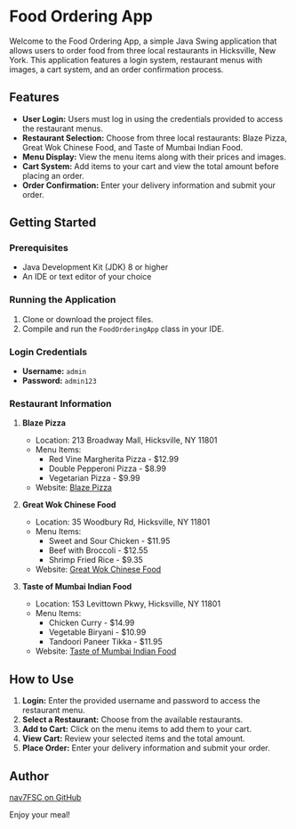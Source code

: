 # Food Ordering App

Welcome to the Food Ordering App, a simple Java Swing application that allows users to order food from three local restaurants in Hicksville, New York. This application features a login system, restaurant menus with images, a cart system, and an order confirmation process.

## Features

- **User Login:** Users must log in using the credentials provided to access the restaurant menus.
- **Restaurant Selection:** Choose from three local restaurants: Blaze Pizza, Great Wok Chinese Food, and Taste of Mumbai Indian Food.
- **Menu Display:** View the menu items along with their prices and images.
- **Cart System:** Add items to your cart and view the total amount before placing an order.
- **Order Confirmation:** Enter your delivery information and submit your order.

## Getting Started

### Prerequisites

- Java Development Kit (JDK) 8 or higher
- An IDE or text editor of your choice

### Running the Application

1. Clone or download the project files.
2. Compile and run the `FoodOrderingApp` class in your IDE.

### Login Credentials

- **Username:** `admin`
- **Password:** `admin123`

### Restaurant Information

1. **Blaze Pizza**
   - Location: 213 Broadway Mall, Hicksville, NY 11801
   - Menu Items:
     - Red Vine Margherita Pizza - $12.99
     - Double Pepperoni Pizza - $8.99
     - Vegetarian Pizza - $9.99
   - Website: [Blaze Pizza](https://blazepizza.com/)

2. **Great Wok Chinese Food**
   - Location: 35 Woodbury Rd, Hicksville, NY 11801
   - Menu Items:
     - Sweet and Sour Chicken - $11.95
     - Beef with Broccoli - $12.55
     - Shrimp Fried Rice - $9.35
   - Website: [Great Wok Chinese Food](http://greatwokhicksville.com/Menu)

3. **Taste of Mumbai Indian Food**
   - Location: 153 Levittown Pkwy, Hicksville, NY 11801
   - Menu Items:
     - Chicken Curry - $14.99
     - Vegetable Biryani - $10.99
     - Tandoori Paneer Tikka - $11.95
   - Website: [Taste of Mumbai Indian Food](https://www.tasteofmumbainy.com/menu)

## How to Use

1. **Login:** Enter the provided username and password to access the restaurant menu.
2. **Select a Restaurant:** Choose from the available restaurants.
3. **Add to Cart:** Click on the menu items to add them to your cart.
4. **View Cart:** Review your selected items and the total amount.
5. **Place Order:** Enter your delivery information and submit your order.

## Author

[nav7FSC on GitHub](https://github.com/nav7FSC)


Enjoy your meal!
